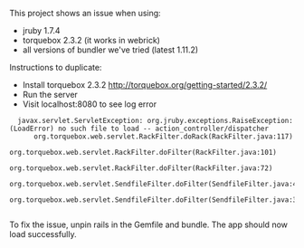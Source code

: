 This project shows an issue when using:
- jruby 1.7.4
- torquebox 2.3.2 (it works in webrick)
- all versions of bundler we've tried (latest 1.11.2)

Instructions to duplicate:
- Install torquebox 2.3.2 http://torquebox.org/getting-started/2.3.2/
- Run the server 
-  Visit localhost:8080 to see log error


```
  javax.servlet.ServletException: org.jruby.exceptions.RaiseException: (LoadError) no such file to load -- action_controller/dispatcher
	  org.torquebox.web.servlet.RackFilter.doRack(RackFilter.java:117)
	  org.torquebox.web.servlet.RackFilter.doFilter(RackFilter.java:101)
	  org.torquebox.web.servlet.RackFilter.doFilter(RackFilter.java:72)
	  org.torquebox.web.servlet.SendfileFilter.doFilter(SendfileFilter.java:49)
	  org.torquebox.web.servlet.SendfileFilter.doFilter(SendfileFilter.java:33)


```

To fix the issue, unpin rails in the Gemfile and bundle.  The app should now load successfully.
